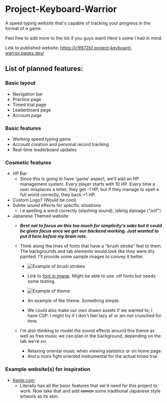 # Project-Keyboard-Warrior
A speed typing website that's capable of tracking your progress in the format of a game.

Feel free to add more to the list if you guys want! Here's some I had in mind.

Link to published website: https://c1f672b1.project-keyboard-warrior.pages.dev/

## List of planned features:
### Basic layout
* Navigation bar
* Practice page
* Timed trial page
* Leaderboard page
* Account page

### Basic features
* Working speed typing game
* Account creation and personal record tracking
* Real-time leaderboard updates

### Cosmetic features
* HP Bar
    - Since this is going to have 'game' aspect, we'll add an HP management system. Every player starts with 10 HP. Every time a user misplaces a letter, they get -1 HP, but if they manage to spell a full world correctly, they back +1 HP.
* Custom Logo? (Would be cool)
* Subtle sound effects for specific situations
    - i.e spelling a word correctly (slashing sound), taking damage ("oof")
* Japanese Themed website
    - ***Best not to focus on this too much for simplicity's sake but it could be given focus once we get our backend working. Just wanted to put it here before my brain rots.***
    - Think along the lines of fonts that have a "brush stroke" feel to them. The backgrounds and tab elements would look like they were dry painted. I'll provide some sample images to convey it better. 

        * ![Example of brush strokes](https://www.freejapanesefont.com/wp-content/uploads/2013/05/kouzan-gyousho.png)
        * Link to [font in image](https://www.freejapanesefont.com/kouzan-semi-cursive-brush-font/). Might be able to use .otf fonts but needs some testing.

        * ![Example of theme](https://study.com/cimages/videopreview/jay1dpovbu.jpg)
        * An example of the theme. Something simple.
        * We could also make our own drawn assets if we wanted to; I have CSP. I might try if I don't feel lazy af or am not crunched for time.
    - I'm also thinking to model the sound effects around this theme as well as free music we can plan in the background, depending on the tab we're on.
        * Relaxing oriental music when viewing statistics or on home page
        * And a more fight oriented instrumental for the actual timed trial

### Example website(s) for inspiration
* [Keybr.com](https://www.keybr.com/)
    - Literally has all the basic features that we'd need for this project to work. Now take that and add ~~ramen~~ some traditional Japanese style artwork as its skin.

